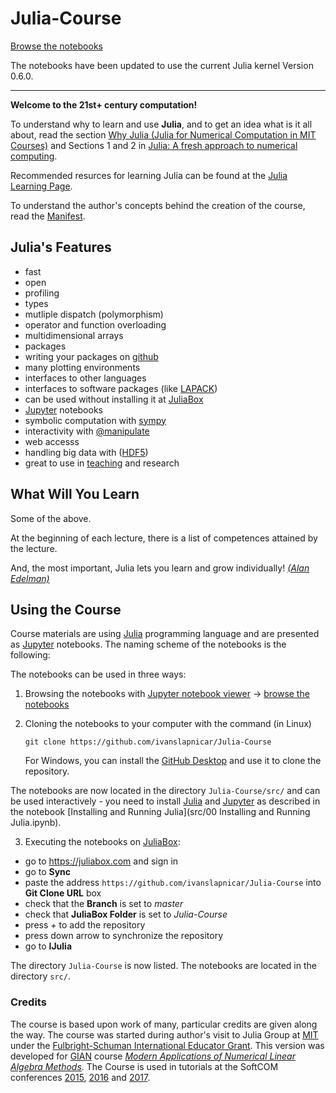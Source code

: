 # Julia-Course

[Browse the notebooks](http://nbviewer.jupyter.org/url/github.com/ivanslapnicar/Julia-Course/tree/master/src/)

The notebooks have been updated to use the current Julia kernel Version 0.6.0.

---

__Welcome to the 21st+  century computation!__

To understand why to learn and use __Julia__, and to get an idea what is
it all about, read the section
[Why Julia (Julia for Numerical Computation in MIT Courses)](https://github.com/stevengj/julia-mit/blob/master/README.md#why-julia)
and Sections 1 and 2 in [Julia: A fresh approach to numerical
computing](http://arxiv.org/pdf/1411.1607v2.pdf).

Recommended resurces for learning Julia can be found at the
[Julia Learning Page](http://julialang.org/learning/).

To understand the author's concepts behind the creation of the course,
read the [Manifest](src/Manifest.md).

## Julia's Features

* fast
* open
* profiling
* types
* mutliple dispatch (polymorphism)
* operator and function overloading
* multidimensional arrays
* packages
* writing your packages on [github](https://github.com)
* many plotting environments
* interfaces to other languages
* interfaces to software packages (like [LAPACK](http://www.netlib.org/lapack))
* can be used without installing it at [JuliaBox](http://juliabox.org)
* [Jupyter](http://jupyter.org) notebooks
* symbolic computation with [sympy](http://sympy.org/en/index.html)
* interactivity with [@manipulate](https://github.com/JuliaLang/Interact.jl)
* web accesss
* handling big data with ([HDF5](http://www.hdfgroup.org/HDF5/))
* great to use in [teaching](http://julialang.org/teaching/) and research

## What Will You Learn

Some of the above.

At the beginning of each lecture, there is a list of competences attained by the lecture.

And, the most important, Julia lets you learn and grow individually! [_(Alan Edelman)_](http://www-math.mit.edu/~edelman/index.php)

## Using the Course

Course materials are using [Julia](http://julialang.org/) programming
language and are presented as [Jupyter](http://jupyter.org/) notebooks.
The naming scheme of the notebooks is the following:

The notebooks can be used in three ways:

1. Browsing the notebooks with
[Jupyter notebook viewer](http://nbviewer.jupyter.org/) ->
[browse the notebooks](http://nbviewer.jupyter.org/url/github.com/ivanslapnicar/Julia-Course/tree/master/src/)

2. Cloning the notebooks to your computer with the command (in Linux)

    `git clone https://github.com/ivanslapnicar/Julia-Course`

    For Windows, you can install the
[GitHub Desktop](https://desktop.github.com/)
and use it to clone the repository.

  The notebooks are now located in the directory `Julia-Course/src/` and
can be used interactively  - you need to install [Julia](http://julialang.org/)
and [Jupyter](http://jupyter.org/) as described in the notebook
[Installing and Running Julia](src/00 Installing and Running Julia.ipynb).

3. Executing the notebooks on [JuliaBox](https://juliabox.com/):

  * go to https://juliabox.com and sign in
  * go to __Sync__
  * paste the address `https://github.com/ivanslapnicar/Julia-Course` into
__Git Clone URL__ box
  * check that the __Branch__ is set to _master_
  * check that  __JuliaBox Folder__ is set to _Julia-Course_
  * press _+_ to add the repository
  * press down arrow to synchronize the repository
  * go to  __IJulia__

  The directory `Julia-Course` is now listed. The notebooks are
  located in the directory `src/`.

### Credits

The course is based upon work of many, particular credits are given along the way. The course was started during author's visit to Julia Group at [MIT](http://www.mit./edu) under the [Fulbright-Schuman International Educator Grant](http://www.fulbrightschuman.eu/).
This version was developed for [GIAN](http://www.gian.iitkgp.ac.in/) course [_Modern Applications of Numerical Linear Algebra Methods_](https://github.com/ivanslapnicar/GIAN-NLA-Course). The Course is used in tutorials at the SoftCOM conferences [2015](http://marjan.fesb.hr/SoftCOM/2015/), [2016](http://marjan.fesb.hr/SoftCOM/2016/) and [2017](http://softcom2017.fesb.unist.hr/).
